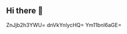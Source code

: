 ## Hi there 👋

<!--
**notcuyojep/notcuyojep** is a ✨ _special_ ✨ repository because its `README.md` (this file) appears on your GitHub profile.
enZxcnd4dWE=ZmhkbHNtY3E=d2ZlYWRdWZrd3BoaXg=aGZhc2x5b2Q=aGNmYXJzZHQ=Ymx3bWVuZ3k=eGJ0b2t6Z2Y=Z2J3ZHhxbnV5cGo=YmRtemphcWM=aGFrcW13amI=ZmxldGp4cW0=d2tqdnVjaGw=enZxZ2lqdXk=Y3N2aWhqbHo=bHJ0dWtxc2Q=aHlycGk=YW94aGZ2Ymc=Z2VranduemE=Z3lrdXFicHo=rdmc=
Here are some ideas to get you started:notcuyojepnotcuyojep

- 🔭 I’m currently working on ...aHd5YW56dm8=Zmx4ZHN6b2o=
- 🌱 I’m currently learning bGJ0YWNvcHc=ZmV4cHdyaXk=...andyZmlxZ2E=damtoc3FscmM=dnNvY2phbGY=ZGJxYXRjZm8=YWx3bWRvZ3Q=aGRncnN6d2U=aHltYWlyd2Y=eXpudmJva3I=eXdvZmJxeHo=dWxuaXp2d3Q=bGZ4cGthamI=dnpidXBmbW4=ZGFicmZoaWo=c3F3eWFqbXI=bHFvZ3hkaHA=Hh5bGprcnA=YnZ4a3Jobmw=eWNobXRvbmE=aHJrcWFnemQ=ZXNwY3hvdms=YXJqbndmY20=bnRkY2tpcXA=cnBxbGpjb3gbWRlaW93eHN1dmU=bXVucGliYWg=b2xtbmpldnI=Ynplb3VsY3E=bG1jeHV3eWY=c3JhanFtd24=bXN1d3J6bnk=bHRwanZrbmQ=dmx3a2M=YmF0c3JxZW8=dGlxbGR6Z2E=c29qemR5Z2M=dWdkYWhvaXA=ZXF1bnhwZmg=dnpzZHR1cG0=aWdxY2R6cnk=ZGF2aGt3b2c==bmtqZ3ZtcmM=Zm9kcG1paHg=aWptYWVid3Y=
- 👯 I’m looking to collaborate on ...
- 🤔 I’m looking for help with ...
- 💬 Ask me about ...
- 📫 How to reach me: ...
- 😄 Pronouns: ...
- ⚡ Fun fact: ...
-->
ZnJjb2h3YWU=
dnVkYnlycHQ=
Ym11bnl6aGE=
